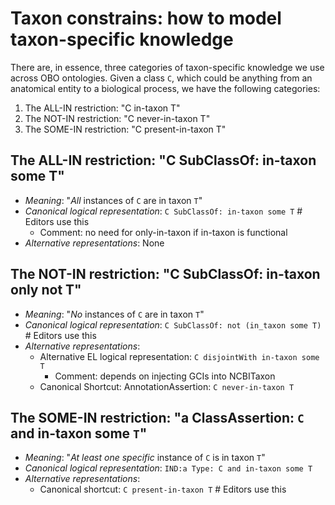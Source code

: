 # Taxon constrains: how to model taxon-specific knowledge

There are, in essence, three categories of taxon-specific knowledge we use across OBO ontologies. Given a class `C`, which could be anything from an anatomical entity to a biological process, we have the following categories:


1. The ALL-IN restriction: "C in-taxon T"
2. The NOT-IN restriction: "C never-in-taxon T"
2. The SOME-IN restriction: "C present-in-taxon T"

## The ALL-IN restriction: "C SubClassOf: in-taxon some T"

- _Meaning_: "_All_ instances of `C` are in taxon `T`"
- _Canonical logical representation_: `C SubClassOf: in-taxon some T` # Editors use this
  - Comment: no need for only-in-taxon if in-taxon is functional
- _Alternative representations_: None

## The NOT-IN restriction: "C SubClassOf: in-taxon only not T"

- _Meaning_: "_No_ instances of `C` are in taxon `T`"
- _Canonical logical representation_: `C SubClassOf: not (in_taxon some T)` # Editors use this
- _Alternative representations_:
   - Alternative EL logical representation: `C disjointWith in-taxon some T`
     - Comment: depends on injecting GCIs into NCBITaxon
   - Canonical Shortcut: AnnotationAssertion: `C never-in-taxon T` 

## The SOME-IN restriction: "a ClassAssertion: `C` and in-taxon some `T`"

- _Meaning_: "_At least one specific_ instance of `C` is in taxon `T`"
- _Canonical logical representation_: `IND:a Type: C and in-taxon some T`
- _Alternative representations_:
   - Canonical shortcut: `C present-in-taxon T` # Editors use this
